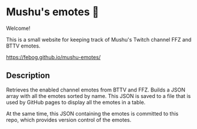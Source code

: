 # Mushu's emotes 🐉

Welcome!

This is a small website for keeping track of Mushu's Twitch channel FFZ and BTTV emotes.

https://febog.github.io/mushu-emotes/

## Description

Retrieves the enabled channel emotes from BTTV and FFZ. Builds a JSON array with all the emotes sorted by name. This JSON is saved to a file that is used by GitHub pages to display all the emotes in a table.

At the same time, this JSON containing the emotes is committed to this repo, which provides version control of the emotes.
